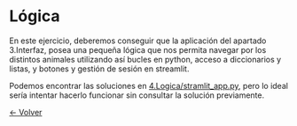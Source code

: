# Lógica

En este ejercicio, deberemos conseguir que la aplicación del apartado 3.Interfaz, posea una pequeña lógica que nos permita navegar por los distintos animales utilizando así bucles en python, acceso a diccionarios y listas, y botones y gestión de sesión en streamlit.

Podemos encontrar las soluciones en [4.Logica/stramlit_app.py](4.Logica/stramlit_app.py), pero lo ideal sería intentar hacerlo funcionar sin consultar la solución previamente.

[<- Volver](../README.md)
